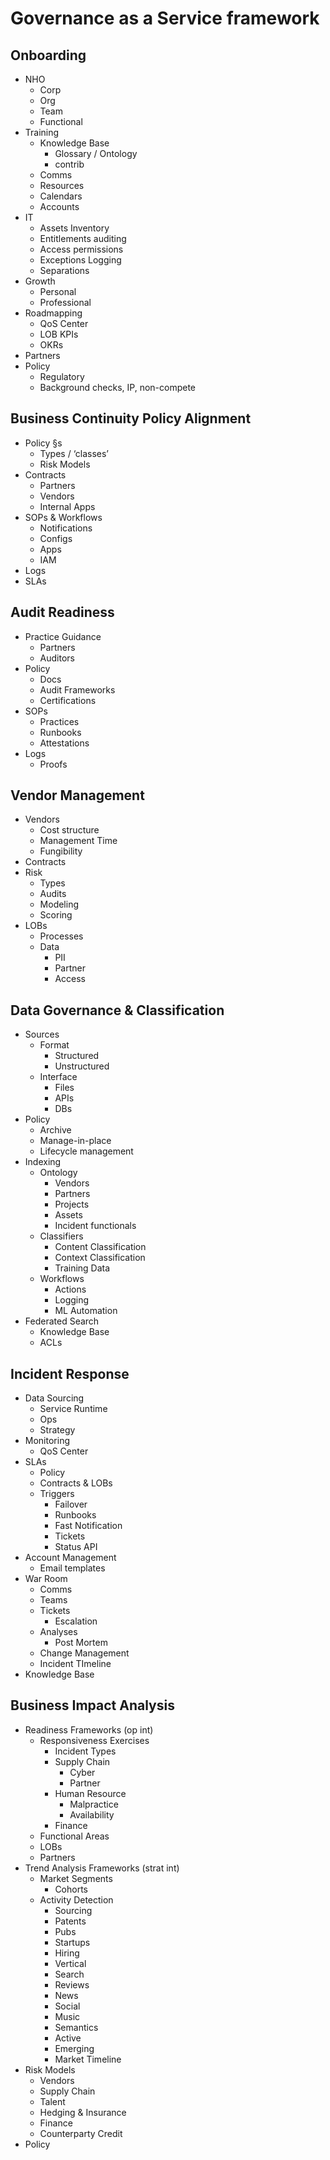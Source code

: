 # Governance as a Service framework

## Onboarding

* NHO
  * Corp
  * Org
  * Team
  * Functional
* Training
  * Knowledge Base
     * Glossary / Ontology
     * contrib
  * Comms
  * Resources
  * Calendars
  * Accounts 
* IT
  * Assets Inventory
  * Entitlements auditing
  * Access permissions
  * Exceptions Logging
  * Separations
* Growth
  * Personal 
  * Professional
* Roadmapping
  * QoS Center
  * LOB KPIs
  * OKRs
* Partners
* Policy
  * Regulatory
  * Background checks, IP, non-compete

## Business Continuity Policy Alignment

* Policy §s
  * Types / ‘classes’
  * Risk Models
* Contracts
  * Partners
  * Vendors
  * Internal Apps
* SOPs & Workflows
  * Notifications
  * Configs
  * Apps
  * IAM
* Logs
* SLAs

## Audit Readiness

* Practice Guidance
  * Partners
  * Auditors
* Policy
  * Docs
  * Audit Frameworks
  * Certifications
* SOPs
  * Practices
  * Runbooks
  * Attestations
* Logs
  * Proofs

## Vendor Management

* Vendors
  * Cost structure
  * Management Time
  * Fungibility
* Contracts
* Risk
  * Types
  * Audits
  * Modeling
  * Scoring
* LOBs
  * Processes
  * Data
     * PII
     * Partner
     * Access



## Data Governance & Classification

* Sources
  * Format
     * Structured
     * Unstructured
  * Interface
     * Files
     * APIs
     * DBs
* Policy
  * Archive
  * Manage-in-place
  * Lifecycle management
* Indexing
  * Ontology
     * Vendors
     * Partners
     * Projects
     * Assets
     * Incident functionals
  * Classifiers
     * Content Classification
     * Context Classification
     * Training Data
  * Workflows
     * Actions
     * Logging
     * ML Automation
* Federated Search
  * Knowledge Base
  * ACLs

## Incident Response

* Data Sourcing
  * Service Runtime
  * Ops
  * Strategy
* Monitoring
  * QoS Center
* SLAs
  * Policy
  * Contracts & LOBs
  * Triggers
     * Failover
     * Runbooks
     * Fast Notification
     * Tickets
     * Status API
* Account Management
  * Email templates
* War Room
  * Comms
  * Teams
  * Tickets
     * Escalation
  * Analyses
     * Post Mortem
  * Change Management
  * Incident TImeline
* Knowledge Base


## Business Impact Analysis

* Readiness Frameworks (op int)
  * Responsiveness Exercises
     * Incident Types
     * Supply Chain
         * Cyber
         * Partner
     * Human Resource
         * Malpractice
         * Availability
     * Finance
  * Functional Areas
  * LOBs
  * Partners
* Trend Analysis Frameworks (strat int)
  * Market Segments
     * Cohorts
  * Activity Detection
     * Sourcing
     * Patents
     * Pubs
     * Startups
     * Hiring
     * Vertical
     * Search
     * Reviews
     * News
     * Social
     * Music
     * Semantics
     * Active
     * Emerging
     * Market Timeline
* Risk Models
  * Vendors
  * Supply Chain
  * Talent
  * Hedging & Insurance
  * Finance
  * Counterparty Credit
* Policy

